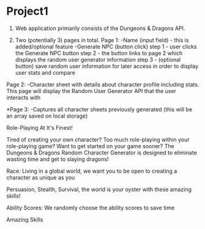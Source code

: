# Project1

1. Web application primarily consists of the Dungeons & Dragons API.


2. Two (potentially 3) pages in total. 
Page 1:
-Name (input field) - this is added/optional feature
-Generate NPC (button click)
step 1 - user clicks the Generate NPC button 
step 2 - the button links to page 2 which displays the random user generator information
step 3 - (optional button) save random user information for later access in order to display user stats and compare

Page 2:
-Character sheet with details about character profile including stats. This page will display the Random User Generator API that the user interacts with

*Page 3:
-Captures all character sheets previously generated (this will be an array saved on local storage)

Role-Playing At It's Finest!

Tired of creating your own character? Too much role-playing within your role-playing game? Want to get started on your game sooner? The Dungeons & Dragons Random Character Generator is designed to eliminate wasting time and get to slaying dragons!

Race: Living in a global world, we want you to be open to creating a character as unique as you

Persuasion, Stealth, Survival, the world is your oyster with these amazing skills!

Ability Scores: We randomly choose the ability scores to save time

Amazing Skills



